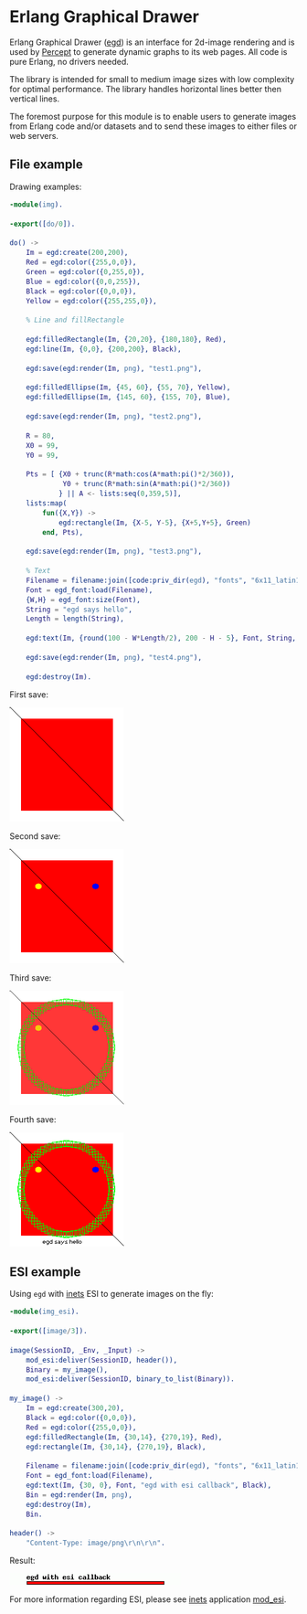 # Erlang Graphical Drawer

Erlang Graphical Drawer ([egd](https://github.com/erlang/egd)) is an interface
for 2d-image rendering and is used by
[Percept](https://github.com/erlang/percept) to generate dynamic graphs to
its web pages. All code is pure Erlang, no drivers needed.

The library is intended for small to medium image sizes with low complexity for
optimal performance. The library handles horizontal lines better then vertical
lines.

The foremost purpose for this module is to enable users to generate images from
Erlang code and/or datasets and to send these images to either files or web
servers.

## File example

Drawing examples:

```erlang
-module(img).

-export([do/0]).

do() ->
    Im = egd:create(200,200),
    Red = egd:color({255,0,0}),
    Green = egd:color({0,255,0}),
    Blue = egd:color({0,0,255}),
    Black = egd:color({0,0,0}),
    Yellow = egd:color({255,255,0}),

    % Line and fillRectangle

    egd:filledRectangle(Im, {20,20}, {180,180}, Red),
    egd:line(Im, {0,0}, {200,200}, Black),

    egd:save(egd:render(Im, png), "test1.png"),

    egd:filledEllipse(Im, {45, 60}, {55, 70}, Yellow),
    egd:filledEllipse(Im, {145, 60}, {155, 70}, Blue),

    egd:save(egd:render(Im, png), "test2.png"),

    R = 80,
    X0 = 99,
    Y0 = 99,

    Pts = [ {X0 + trunc(R*math:cos(A*math:pi()*2/360)),
             Y0 + trunc(R*math:sin(A*math:pi()*2/360))
            } || A <- lists:seq(0,359,5)],
    lists:map(
        fun({X,Y}) ->
            egd:rectangle(Im, {X-5, Y-5}, {X+5,Y+5}, Green)
        end, Pts), 

    egd:save(egd:render(Im, png), "test3.png"),

    % Text
    Filename = filename:join([code:priv_dir(egd), "fonts", "6x11_latin1.wingsfont"]),
    Font = egd_font:load(Filename),
    {W,H} = egd_font:size(Font),
    String = "egd says hello",
    Length = length(String),

    egd:text(Im, {round(100 - W*Length/2), 200 - H - 5}, Font, String, Black),

    egd:save(egd:render(Im, png), "test4.png"),

    egd:destroy(Im).
```

First save:

![test1.png](assets/test1.gif)

Second save:

![test2.png](assets/test2.gif)

Third save:

![test3.png](assets/test3.gif)

Fourth save:

![test4.png](assets/test4.gif)

## ESI example

Using `egd` with [inets](https://www.erlang.org/doc/apps/inets/) ESI to generate
images on the fly:

```erlang
-module(img_esi).

-export([image/3]).

image(SessionID, _Env, _Input) ->
    mod_esi:deliver(SessionID, header()),
    Binary = my_image(),
    mod_esi:deliver(SessionID, binary_to_list(Binary)).

my_image() ->
    Im = egd:create(300,20),
    Black = egd:color({0,0,0}),
    Red = egd:color({255,0,0}),
    egd:filledRectangle(Im, {30,14}, {270,19}, Red),
    egd:rectangle(Im, {30,14}, {270,19}, Black),

    Filename = filename:join([code:priv_dir(egd), "fonts", "6x11_latin1.wingsfont"]),
    Font = egd_font:load(Filename),
    egd:text(Im, {30, 0}, Font, "egd with esi callback", Black),
    Bin = egd:render(Im, png),
    egd:destroy(Im),
    Bin.

header() ->
    "Content-Type: image/png\r\n\r\n".
```

Result:

![Example of result](assets/img_esi_result.gif)

For more information regarding ESI, please see
[inets](https://www.erlang.org/doc/apps/inets/) application
[mod_esi](https://www.erlang.org/doc/apps/inets/mod_esi.html#).
